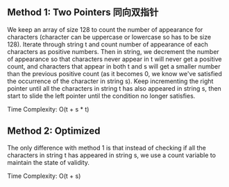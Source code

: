## Method 1: Two Pointers 同向双指针

We keep an array of size 128 to count the number of appearance for characters (character can be uppercase or lowercase so has to be size 128). Iterate through string t and count number of appearance of each characters as positive numbers. Then in string, we decrement the number of appearance so that characters never appear in t will never get a positive count, and characters that appear in both t and s will get a smaller number than the previous positive count (as it becomes 0, we know we've satisfied the occurrence of the character in string s). Keep incrementing the right pointer until all the characters in string t has also appeared in string s, then start to slide the left pointer until the condition no longer satisfies.

Time Complexity: O(t + s * t)

## Method 2: Optimized

The only difference with method 1 is that instead of checking if all the characters in string t has appeared in string s, we use a count variable to maintain the state of validity.

Time Complexity: O(t + s)

